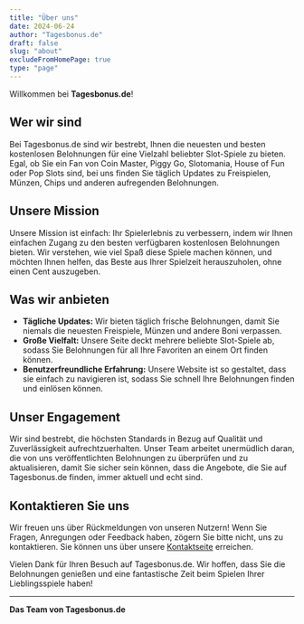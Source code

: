 ```yaml
---
title: "Über uns"
date: 2024-06-24
author: "Tagesbonus.de"
draft: false
slug: "about"
excludeFromHomePage: true
type: "page"
---
```



Willkommen bei **Tagesbonus.de**!

## Wer wir sind

Bei Tagesbonus.de sind wir bestrebt, Ihnen die neuesten und besten kostenlosen Belohnungen für eine Vielzahl beliebter Slot-Spiele zu bieten. Egal, ob Sie ein Fan von Coin Master, Piggy Go, Slotomania, House of Fun oder Pop Slots sind, bei uns finden Sie täglich Updates zu Freispielen, Münzen, Chips und anderen aufregenden Belohnungen.

## Unsere Mission

Unsere Mission ist einfach: Ihr Spielerlebnis zu verbessern, indem wir Ihnen einfachen Zugang zu den besten verfügbaren kostenlosen Belohnungen bieten. Wir verstehen, wie viel Spaß diese Spiele machen können, und möchten Ihnen helfen, das Beste aus Ihrer Spielzeit herauszuholen, ohne einen Cent auszugeben.

## Was wir anbieten

- **Tägliche Updates:** Wir bieten täglich frische Belohnungen, damit Sie niemals die neuesten Freispiele, Münzen und andere Boni verpassen.
- **Große Vielfalt:** Unsere Seite deckt mehrere beliebte Slot-Spiele ab, sodass Sie Belohnungen für all Ihre Favoriten an einem Ort finden können.
- **Benutzerfreundliche Erfahrung:** Unsere Website ist so gestaltet, dass sie einfach zu navigieren ist, sodass Sie schnell Ihre Belohnungen finden und einlösen können.

## Unser Engagement

Wir sind bestrebt, die höchsten Standards in Bezug auf Qualität und Zuverlässigkeit aufrechtzuerhalten. Unser Team arbeitet unermüdlich daran, die von uns veröffentlichten Belohnungen zu überprüfen und zu aktualisieren, damit Sie sicher sein können, dass die Angebote, die Sie auf Tagesbonus.de finden, immer aktuell und echt sind.

## Kontaktieren Sie uns

Wir freuen uns über Rückmeldungen von unseren Nutzern! Wenn Sie Fragen, Anregungen oder Feedback haben, zögern Sie bitte nicht, uns zu kontaktieren. Sie können uns über unsere [Kontaktseite](https://tagesbonus.de/contact/) erreichen.

Vielen Dank für Ihren Besuch auf Tagesbonus.de. Wir hoffen, dass Sie die Belohnungen genießen und eine fantastische Zeit beim Spielen Ihrer Lieblingsspiele haben!

---

**Das Team von Tagesbonus.de**